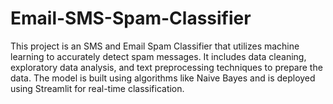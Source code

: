 # Email-SMS-Spam-Classifier
This project is an SMS and Email Spam Classifier that utilizes machine learning to accurately detect spam messages. It includes data cleaning, exploratory data analysis, and text preprocessing techniques to prepare the data. The model is built using algorithms like Naive Bayes and is deployed using Streamlit for real-time classification.
